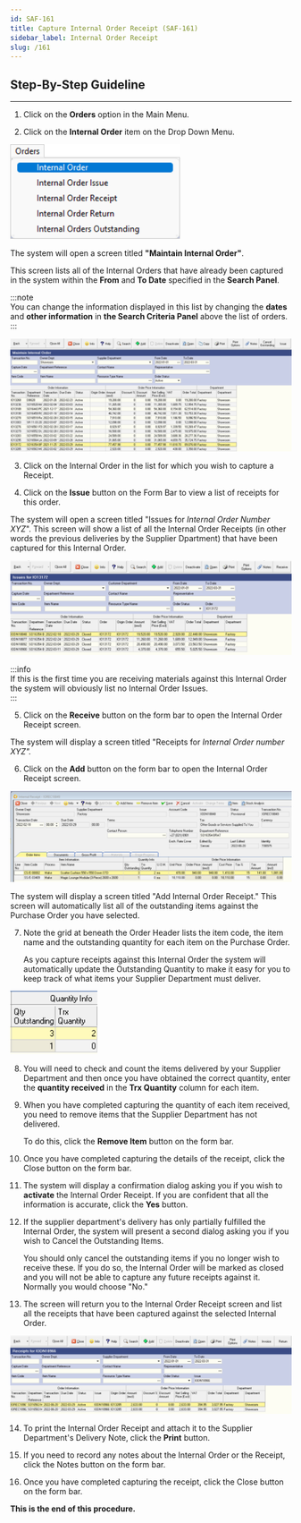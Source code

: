 ```yaml
---
id: SAF-161
title: Capture Internal Order Receipt (SAF-161)
sidebar_label: Internal Order Receipt
slug: /161
---
```


## Step-By-Step Guideline
___  

1.  Click on the **Orders** option in the Main Menu.

2.  Click on the **Internal Order** item on the Drop Down Menu.  

![](../static/img/docs/SAF-161/image01.png)  

The system will open a screen titled **"Maintain Internal Order"**.  

This screen lists all of the Internal Orders that have already been captured
in the system within the **From** and **To Date** specified in the **Search Panel**.  

:::note  
You can change the information displayed in this list by
changing the **dates** and **other information** in **the Search Criteria Panel**
above the list of orders.  
:::

![](../static/img/docs/SAF-161/image2.png)  

3.  Click on the Internal Order in the list for which you wish to
    capture a Receipt.

4.  Click on the **Issue** button on the Form Bar to view a list of
    receipts for this order.

The system will open a screen titled "Issues for _Internal Order
Number XYZ_".  This screen will show a list of all the Internal Order
Receipts (in other words the previous deliveries by the Supplier Dpartment) that
have been captured for this Internal Order.  

![](../static/img/docs/SAF-161/image3.png)  


:::info  
If this is the first time you are receiving materials against this Internal Order the system will obviously list no Internal Order Issues.  
:::

5.  Click on the **Receive** button on the form bar to open the Internal Order
    Receipt screen.

The system will display a screen titled "Receipts for _Internal Order number XYZ"._

6.  Click on the **Add** button on the form bar to open the Internal Order
    Receipt screen.

![](../static/img/docs/SAF-161/image4.png)  

The system will display a screen titled "Add Internal Order Receipt."
This screen will automatically list all of the outstanding items
against the Purchase Order you have selected.  
	
7.  Note the grid at beneath the Order Header lists the item code, the item name and the outstanding quantity for each item on the Purchase Order.  

    As you capture
    receipts against this Internal Order the system will automatically
    update the Outstanding Quantity to make it easy for you to keep
    track of what items your Supplier Department must deliver.  

![](../static/img/docs/SAF-161/image5.png)  


8.  You will need to check and count the items delivered by your
    Supplier Department and then once you have obtained the correct quantity, enter
    the **quantity received** in the **Trx Quantity** column for each item.

9.  When you have completed capturing the quantity of each item
    received, you need to remove items that the Supplier Department has not
    delivered.  
    
    To do this, click the **Remove Item** button on the form bar.

10. Once you have completed capturing the details of the receipt, click
    the Close button on the form bar.

11. The system will display a confirmation dialog asking you if you wish
    to **activate** the Internal Order Receipt. If you are confident that
    all the information is accurate, click the **Yes** button.

12. If the supplier department's delivery has only partially fulfilled the Internal
    Order, the system will present a second dialog asking you if you
    wish to Cancel the Outstanding Items.   
    
    You should only cancel the outstanding items if you no longer wish to receive these. If you do so, the Internal Order will be marked as closed and you will not be
    able to capture any future receipts against it. Normally you would
    choose "No."

13. The screen will return you to the Internal Order Receipt screen and
    list all the receipts that have been captured against the selected
    Internal Order.  

![](../static/img/docs/SAF-161/image6.png)  

14. To print the Internal Order Receipt and attach it to the Supplier Department's
    Delivery Note, click the **Print** button.  

15. If you need to record any notes about the Internal Order or the
    Receipt, click the Notes button on the form bar.

16. Once you have completed capturing the receipt, click the Close
    button on the form bar.

**This is the end of this procedure.**


